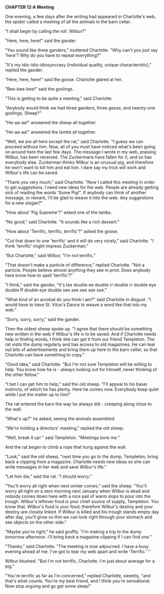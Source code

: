 <p><strong>CHAPTER 12:A Meeting</strong></p>
<p>One evening, a few days after the writing had appeared in Charlotte's web, the spider called a meeting of all the animals in the barn cellar.</p>
<p>"I shall begin by calling the roll. Wilbur?"</p>
<p>"Here, here, here!" said the gander.</p>
<p>"You sound like three ganders," muttered Charlotte. "Why can't you just say 'here'? Why do you have to repeat everything?"</p>
<p>"It's my idio-idio-idiosyncrasy (individual quality, unique characteristic)," replied the gander.</p>
<p>"Here, here, here!" said the goose. Charlotte glared at her.</p>
<p>"Bee-bee-bee!" said the goslings.</p>
<p>"This is getting to be quite a meeting," said Charlotte.</p>
<p>"Anybody would think we had three ganders, three geese, and twenty-one goslings. Sheep?"</p>
<p>"He-aa-aa!" answered the sheep all together.</p>
<p>"He-aa-aa!" answered the lambs all together.</p>
<p>"Well, we are all here except the rat," said Charlotte. "I guess we can proceed without him. Now, all of you must have noticed what's been going on around here the last few days. The message I wrote in my web, praising Wilbur, has been received. The Zuckermans have fallen for it, and so has everybody else. Zuckerman thinks Wilbur is an unusual pig, and therefore he won't want to kill him and eat him. I dare say my trick will work and Wilbur's life can be saved.</p>
<p>"Thank you very much," said Charlotte. "Now I called this meeting in order to get suggestions. I need new ideas for the web. People are already getting sick of reading the words 'Some Pig!". If anybody can think of another message, or remark, I'll be glad to weave it into the web. Any suggestions for a new slogan?"</p>
<p>"How about 'Pig Supreme'?" asked one of the lambs.</p>
<p>"No good," said Charlotte. "It sounds like a rich dessert."</p>
<p>"How about 'Terrific, terrific, terrific'?" asked the goose.</p>
<p>"Cut that down to one 'terrific' and it will do very nicely," said Charlotte. "I think 'terrific' might impress Zuckerman."</p>
<p>"But Charlotte," said Wilbur, "I'm not terrific."</p>
<p>"That doesn't make a particle of difference," replied Charlotte. "Not a particle. People believe almost anything they see in print. Does anybody here know how to spell 'terrific'?"</p>
<p>"I think," said the gander, "it's tee double ee double rr double rr double eye double ff double eye double see see see see see."</p>
<p>"What kind of an acrobat do you think I am?" said Charlotte in disgust. "I would have to have St. Vitus's Dance to weave a word like that into my web."</p>
<p>"Sorry, sorry, sorry," said the gander.</p>
<p>Then the oldest sheep spoke up. "I agree that there should be something new written in the web if Wilbur's life is to be saved. And if Charlotte needs help in finding words, I think she can get it from our friend Templeton. The rat visits the dump regularly and has access to old magazines. He can tear out bits of advertisements and bring them up here to the barn cellar, so that Charlotte can have something to copy."</p>
<p>"Good idea," said Charlotte. "But I'm not sure Templeton will be willing to help. You know how he is - always looking out for himself, never thinking of the other fellow."</p>
<p>"I bet I can get him to help," said the old sheep. "I'll appeal to his baser instincts, of which he has plenty. Here he comes now. Everybody keep quiet while I put the matter up to him!"</p>
<p>The rat entered the barn the way he always did - creeping along close to the wall.</p>
<p>"What's up?" he asked, seeing the animals assembled.</p>
<p>"We're holding a directors' meeting," replied the old sheep.</p>
<p>"Well, break it up! " said Templeton. "Meetings bore me."</p>
<p>And the rat began to climb a rope that hung against the wall.</p>
<p>"Look," said the old sheep, "next time you go to the dump, Templeton, bring back a clipping from a magazine. Charlotte needs new ideas so she can write messages in her web and save Wilbur's life."</p>
<p>"Let him die," said the rat. "I should worry."</p>
<p>"You'll worry all right when next winter comes," said the sheep. "You'll worry all right on a zero morning next January when Wilbur is dead and nobody comes down here with a nice pail of warm slops to pour into the trough. Wilbur's leftover food is your chief source of supply, Templeton. You know that. Wilbur's food is your food; therefore Wilbur's destiny and your destiny are closely linked. If Wilbur is killed and his trough stands empty day after day, you'll grow so thin we can look right through your stomach and see objects on the other side."</p>
<p>"Maybe you're right," he said gruffly. "I'm making a trip to the dump tomorrow afternoon. I'll bring back a magazine clipping if I can find one."</p>
<p>"Thanks," said Charlotte. "The meeting is now adjourned. I have a busy evening ahead of me. I've got to tear my web apart and write 'Terrific.' "</p>
<p>Wilbur blushed. "But I'm not terrific, Charlotte. I'm just about average for a pig."</p>
<p>"You're terrific as far as I'm concerned," replied Charlotte, sweetly, "and that's what counts. You're my best friend, and I think you're sensational. Now stop arguing and go get some sleep!"</p>